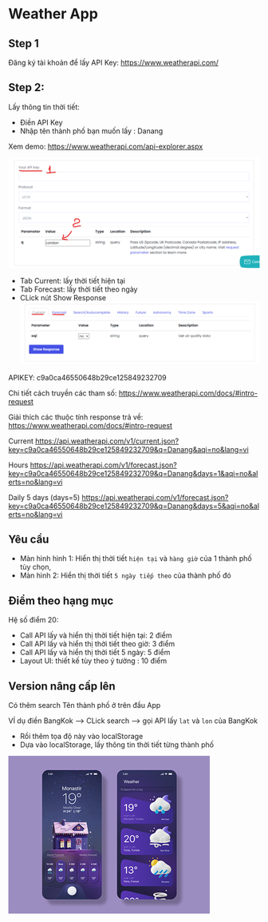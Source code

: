 # Weather App

## Step 1

Đăng ký tài khoản để lấy API Key: <https://www.weatherapi.com/>

## Step 2:

Lấy thông tin thời tiết:

- Điền API Key
- Nhập tên thành phố bạn muốn lấy : Danang

Xem demo: https://www.weatherapi.com/api-explorer.aspx

![dêm](hd-1.png)

- Tab Current: lấy thời tiết hiện tại
- Tab Forecast: lấy thời tiết theo ngày
- CLick nút Show Response
![dêm](hd-2.png)




APIKEY: c9a0ca46550648b29ce125849232709

Chi tiết cách truyền các tham số: https://www.weatherapi.com/docs/#intro-request

Giải thích các thuộc tính response trả về: https://www.weatherapi.com/docs/#intro-request

Current
https://api.weatherapi.com/v1/current.json?key=c9a0ca46550648b29ce125849232709&q=Danang&aqi=no&lang=vi


Hours
https://api.weatherapi.com/v1/forecast.json?key=c9a0ca46550648b29ce125849232709&q=Danang&days=1&aqi=no&alerts=no&lang=vi

Daily 5 days (days=5)
https://api.weatherapi.com/v1/forecast.json?key=c9a0ca46550648b29ce125849232709&q=Danang&days=5&aqi=no&alerts=no&lang=vi


## Yêu cầu

- Màn hình hình 1: Hiển thị thời tiết `hiện tại` và `hàng giờ` của 1 thành phố tùy chọn, 
- Màn hình 2: Hiển thị thời tiết `5 ngày tiếp theo` của thành phố đó


## Điểm theo hạng mục

Hệ số điểm 20:

- Call API lấy và hiển thị thời tiết hiện tại: 2 điểm
- Call API lấy và hiển thị thời tiết theo giờ: 3 điểm
- Call API lấy và hiển thị thời tiết 5 ngày: 5 điểm
- Layout UI: thiết kế tùy theo ý tưởng  : 10 điểm


## Version nâng cấp lên

Có thêm search Tên thành phố ở trên đầu App

VÍ dụ điền BangKok --> CLick search --> gọi API lấy `lat` và `lon` của BangKok
- Rồi thêm tọa độ này vào localStorage
- Dựa vào localStorage, lấy thông tin thời tiết từng thành phố


![app](plan-4.png)